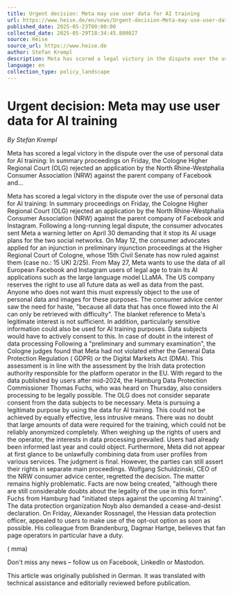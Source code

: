 ```yaml
---
title: Urgent decision: Meta may use user data for AI training
url: https://www.heise.de/en/news/Urgent-decision-Meta-may-use-user-data-for-AI-training-10395290.html
published_date: 2025-05-23T00:00:00
collected_date: 2025-05-29T18:34:45.809027
source: Heise
source_url: https://www.heise.de
author: Stefan Krempl
description: Meta has scored a legal victory in the dispute over the use of personal data for AI training: In summary proceedings on Friday, the Cologne Higher Regional Court (OLG) rejected an application by the North Rhine-Westphalia Consumer Association (NRW) against the parent company of Facebook and...
language: en
collection_type: policy_landscape
---
```


# Urgent decision: Meta may use user data for AI training

*By Stefan Krempl*

Meta has scored a legal victory in the dispute over the use of personal data for AI training: In summary proceedings on Friday, the Cologne Higher Regional Court (OLG) rejected an application by the North Rhine-Westphalia Consumer Association (NRW) against the parent company of Facebook and...

Meta has scored a legal victory in the dispute over the use of personal data for AI training: In summary proceedings on Friday, the Cologne Higher Regional Court (OLG) rejected an application by the North Rhine-Westphalia Consumer Association (NRW) against the parent company of Facebook and Instagram. Following a long-running legal dispute, the consumer advocates sent Meta a warning letter on April 30 demanding that it stop its AI usage plans for the two social networks. On May 12, the consumer advocates applied for an injunction in preliminary injunction proceedings at the Higher Regional Court of Cologne, whose 15th Civil Senate has now ruled against them (case no.: 15 UKl 2/25). 
 From May 27, Meta wants to use the data of all European Facebook and Instagram users of legal age to train its AI applications such as the large language model LLaMA. The US company reserves the right to use all future data as well as data from the past. Anyone who does not want this must expressly object to the use of personal data and images for these purposes. 
 The consumer advice center saw the need for haste, "because all data that has once flowed into the AI can only be retrieved with difficulty". The blanket reference to Meta's legitimate interest is not sufficient. In addition, particularly sensitive information could also be used for AI training purposes. Data subjects would have to actively consent to this. 
 In case of doubt in the interest of data processing 
 Following a "preliminary and summary examination", the Cologne judges found that Meta had not violated either the General Data Protection Regulation ( GDPR) or the Digital Markets Act (DMA). This assessment is in line with the assessment by the Irish data protection authority responsible for the platform operator in the EU. With regard to the data published by users after mid-2024, the Hamburg Data Protection Commissioner Thomas Fuchs, who was heard on Thursday, also considers processing to be legally possible. 
 The OLG does not consider separate consent from the data subjects to be necessary. Meta is pursuing a legitimate purpose by using the data for AI training. This could not be achieved by equally effective, less intrusive means. There was no doubt that large amounts of data were required for the training, which could not be reliably anonymized completely. When weighing up the rights of users and the operator, the interests in data processing prevailed. Users had already been informed last year and could object. Furthermore, Meta did not appear at first glance to be unlawfully combining data from user profiles from various services. 
 The judgment is final. However, the parties can still assert their rights in separate main proceedings. Wolfgang Schuldzinski, CEO of the NRW consumer advice center, regretted the decision. The matter remains highly problematic. Facts are now being created, "although there are still considerable doubts about the legality of the use in this form". Fuchs from Hamburg had "initiated steps against the upcoming AI training". The data protection organization Noyb also demanded a cease-and-desist declaration. On Friday, Alexander Rossnagel, the Hessian data protection officer, appealed to users to make use of the opt-out option as soon as possible. His colleague from Brandenburg, Dagmar Hartge, believes that fan page operators in particular have a duty. 
 
 ( mma)

Don't miss any news – follow us on
 Facebook,
 LinkedIn or
 Mastodon.

This article was originally published in
 German.
It was translated with technical assistance and editorially reviewed before publication.